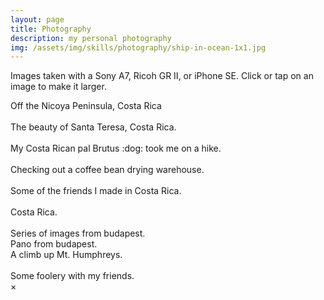 ```yaml
---
layout: page
title: Photography
description: my personal photography
img: /assets/img/skills/photography/ship-in-ocean-1x1.jpg
---
```


Images taken with a Sony A7, Ricoh GR II, or iPhone SE. Click or tap on an image to make it larger.

<link rel="stylesheet" href="{{ site.baseurl }}/assets/css/modal.css">

<div class="img_row">
    <img class="col three" src="{{ site.baseurl }}/assets/img/skills/photography/costa-rica-blog-1.jpg" alt="" title="costa rica pano"/>
</div>
<div class="col three caption">
    Off the Nicoya Peninsula, Costa Rica
</div>

<div class="img_row">
    <img class="col two" src="{{ site.baseurl }}/assets/img/skills/photography/missing-the-beach-2.jpg" alt="" title="costa rican beach"/>
    <img class="col one" src="{{ site.baseurl }}/assets/img/skills/photography/ship-in-ocean.jpg" alt="" title="costa rican boat in the distance"/>
</div>
<div class="col three caption">
    The beauty of Santa Teresa, Costa Rica.
</div>

<div class="img_row">
    <img class="col one" src="{{ site.baseurl }}/assets/img/skills/photography/brutus-costa-dog.jpeg" alt="" title="brutus, the cuddly dog :)"/>
    <img class="col two" src="{{ site.baseurl }}/assets/img/skills/photography/costa-rica-landscape.jpeg" alt="" title="where Brutus took me"/>
</div>
<div class="col three caption">
    My Costa Rican pal Brutus :dog: took me on a hike.
</div>

<div class="img_row">
    <img class="col two" src="{{ site.baseurl }}/assets/img/skills/photography/coffee-beans.jpeg" alt="" title="some coffee beans drying"/>
    <img class="col one" src="{{ site.baseurl }}/assets/img/skills/photography/coffee-beans-thrown.jpeg" alt="" title="don't drop the coffee beans!"/>
</div>
<div class="col three caption">
    Checking out a coffee bean drying warehouse.
</div>

<div class="img_row">
    <img class="col one" src="{{ site.baseurl }}/assets/img/skills/photography/brutus-with-stick-2.jpg" alt="" title="my friend Brutus again :)"/>
    <img class="col one" src="{{ site.baseurl }}/assets/img/skills/photography/beach-pig.jpeg" alt="" title="a beach pig that stole my food!"/>
    <img class="col one" src="{{ site.baseurl }}/assets/img/skills/photography/costa-bird-1.jpeg" alt="" title="nice bird"/>
</div>
<div class="col three caption">
    Some of the friends I made in Costa Rica.
</div>

<div class="img_row">
    <img class="col one" src="{{ site.baseurl }}/assets/img/skills/photography/costa-pig.jpeg" alt="" title="another Costa Rican pig!"/>
    <img class="col two" src="{{ site.baseurl }}/assets/img/skills/photography/costa-rica-tree-line.jpeg" alt="" title="it sure rained alot!"/>
</div>
<div class="col three caption">
    Costa Rica.
</div>

<div class="img_row">
    <img class="col one" src="{{ site.baseurl }}/assets/img/skills/photography/budapest-3.jpeg" alt="" title="budapest"/>
    <img class="col one" src="{{ site.baseurl }}/assets/img/skills/photography/budapest-1.jpeg" alt="" title="budapest"/>
    <img class="col one" src="{{ site.baseurl }}/assets/img/skills/photography/budapest-2.jpeg" alt="" title="budapest"/>
</div>
<div class="col three caption">
    Series of images from budapest.
</div>

<div class="img_row">
    <img class="col three" src="{{ site.baseurl }}/assets/img/skills/photography/budapest-wide.jpeg" alt="" title="budapest"/>
</div>
<div class="col three caption">
    Pano from budapest.
</div>

<div class="">
    <img class="col three" src="{{ site.baseurl }}/assets/img/skills/photography/mt-humphreys-1.jpg" alt="" title="Mt. Humphreys, Flagstaff Arizona"/>
</div>
<div class="col three caption">
    A climb up Mt. Humphreys.
</div>

<div class="img_row">
    <img class="col one" id="myModal myImg" src="{{ site.baseurl }}/assets/img/skills/photography/beach-mack.jpg" alt="" title="another Costa Rican pig!"/>
    <img class="col two" id="myModal myImg" data-toggle="modal" data-target="#myModal" src="{{ site.baseurl }}/assets/img/skills/photography/friends-trip.jpg" alt="" title="it sure rained alot!"/>
</div>
<div class="col three caption" id="caption">
    Some foolery with my friends.
</div>




<div id="myModal" class="modal fade" role="dialog">
    <div class="modal-dialog">
        <div class="modal-content">
            <div class="modal-body image-container">
                <img class="img-responsive" src="" />
            </div>
            <div class="modal-footer">
                <!-- <button type="button" class="btn btn-default" data-dismiss="modal">Close</button> -->
                <span class="close">&times;</span>
            </div>
        </div>
    </div>
</div>



<script
  src="https://code.jquery.com/jquery-3.3.1.min.js"
  integrity="sha256-FgpCb/KJQlLNfOu91ta32o/NMZxltwRo8QtmkMRdAu8="
  crossorigin="anonymous"></script>
<script>
     $(document).ready(function () {
    $('img').on('click', function () {
        var image = $(this).attr('src');
     //    alert(image);
     $(".img-responsive").attr("src", image);
     $('#myModal').show()
     console.log("before the  function")
     //    $('#myModal').click('show.bs.modal', function () {
     //         console.log('this function got called')
     //        $(".img-responsive").attr("src", image);
     //    });
    });
});

$('.close').on('click', function () {
    $('#myModal').hide()
})

// When the user clicks anywhere outside of the modal, close it
window.onclick = function(event) {
    if (event.target == $('#myModal').is(":visible")) {
        $('#myModal').hide()
    }
}
</script>